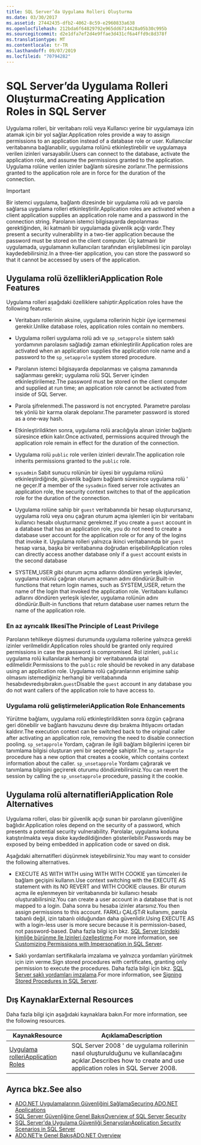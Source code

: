 ```yaml
---
title: SQL Server’da Uygulama Rolleri Oluşturma
ms.date: 03/30/2017
ms.assetid: 27442435-dfb2-4062-8c59-e2960833a638
ms.openlocfilehash: 212bda6f64829792e965dd6714428a05b30c995b
ms.sourcegitcommit: d2e1dfa7ef2d4e9ffae3d431cf6a4ffd9c8d378f
ms.translationtype: MT
ms.contentlocale: tr-TR
ms.lasthandoff: 09/07/2019
ms.locfileid: "70794282"
---
```

# <a name="creating-application-roles-in-sql-server"></a><span data-ttu-id="56e50-102">SQL Server’da Uygulama Rolleri Oluşturma</span><span class="sxs-lookup"><span data-stu-id="56e50-102">Creating Application Roles in SQL Server</span></span>
<span data-ttu-id="56e50-103">Uygulama rolleri, bir veritabanı rolü veya Kullanıcı yerine bir uygulamaya izin atamak için bir yol sağlar.</span><span class="sxs-lookup"><span data-stu-id="56e50-103">Application roles provide a way to assign permissions to an application instead of a database role or user.</span></span> <span data-ttu-id="56e50-104">Kullanıcılar veritabanına bağlanabilir, uygulama rolünü etkinleştirebilir ve uygulamaya verilen izinleri varsayabilir.</span><span class="sxs-lookup"><span data-stu-id="56e50-104">Users can connect to the database, activate the application role, and assume the permissions granted to the application.</span></span> <span data-ttu-id="56e50-105">Uygulama rolüne verilen izinler bağlantı süresine zorlanır.</span><span class="sxs-lookup"><span data-stu-id="56e50-105">The permissions granted to the application role are in force for the duration of the connection.</span></span>  
  
> [!IMPORTANT]
> <span data-ttu-id="56e50-106">Bir istemci uygulama, bağlantı dizesinde bir uygulama rolü adı ve parola sağlarsa uygulama rolleri etkinleştirilir.</span><span class="sxs-lookup"><span data-stu-id="56e50-106">Application roles are activated when a client application supplies an application role name and a password in the connection string.</span></span> <span data-ttu-id="56e50-107">Parolanın istemci bilgisayarda depolanması gerektiğinden, iki katmanlı bir uygulamada güvenlik açığı vardır.</span><span class="sxs-lookup"><span data-stu-id="56e50-107">They present a security vulnerability in a two-tier application because the password must be stored on the client computer.</span></span> <span data-ttu-id="56e50-108">Üç katmanlı bir uygulamada, uygulamanın kullanıcıları tarafından erişilebilmesi için parolayı kaydedebilirsiniz.</span><span class="sxs-lookup"><span data-stu-id="56e50-108">In a three-tier application, you can store the password so that it cannot be accessed by users of the application.</span></span>  
  
## <a name="application-role-features"></a><span data-ttu-id="56e50-109">Uygulama rolü özellikleri</span><span class="sxs-lookup"><span data-stu-id="56e50-109">Application Role Features</span></span>  
 <span data-ttu-id="56e50-110">Uygulama rolleri aşağıdaki özelliklere sahiptir:</span><span class="sxs-lookup"><span data-stu-id="56e50-110">Application roles have the following features:</span></span>  
  
- <span data-ttu-id="56e50-111">Veritabanı rollerinin aksine, uygulama rollerinin hiçbir üye içermemesi gerekir.</span><span class="sxs-lookup"><span data-stu-id="56e50-111">Unlike database roles, application roles contain no members.</span></span>  
  
- <span data-ttu-id="56e50-112">Uygulama rolleri uygulama rolü adı ve `sp_setapprole` sistem saklı yordamının parolasını sağladığı zaman etkinleştirilir.</span><span class="sxs-lookup"><span data-stu-id="56e50-112">Application roles are activated when an application supplies the application role name and a password to the `sp_setapprole` system stored procedure.</span></span>  
  
- <span data-ttu-id="56e50-113">Parolanın istemci bilgisayarda depolanması ve çalışma zamanında sağlanması gerekir; uygulama rolü SQL Server içinden etkinleştirilemez.</span><span class="sxs-lookup"><span data-stu-id="56e50-113">The password must be stored on the client computer and supplied at run time; an application role cannot be activated from inside of SQL Server.</span></span>  
  
- <span data-ttu-id="56e50-114">Parola şifrelenmedi.</span><span class="sxs-lookup"><span data-stu-id="56e50-114">The password is not encrypted.</span></span> <span data-ttu-id="56e50-115">Parametre parolası tek yönlü bir karma olarak depolanır.</span><span class="sxs-lookup"><span data-stu-id="56e50-115">The parameter password is stored as a one-way hash.</span></span>  
  
- <span data-ttu-id="56e50-116">Etkinleştirildikten sonra, uygulama rolü aracılığıyla alınan izinler bağlantı süresince etkin kalır.</span><span class="sxs-lookup"><span data-stu-id="56e50-116">Once activated, permissions acquired through the application role remain in effect for the duration of the connection.</span></span>  
  
- <span data-ttu-id="56e50-117">Uygulama rolü `public` role verilen izinleri devralır.</span><span class="sxs-lookup"><span data-stu-id="56e50-117">The application role inherits permissions granted to the `public` role.</span></span>  
  
- <span data-ttu-id="56e50-118">`sysadmin` Sabit sunucu rolünün bir üyesi bir uygulama rolünü etkinleştirdiğinde, güvenlik bağlamı bağlantı süresince uygulama rolü ' ne geçer.</span><span class="sxs-lookup"><span data-stu-id="56e50-118">If a member of the `sysadmin` fixed server role activates an application role, the security context switches to that of the application role for the duration of the connection.</span></span>  
  
- <span data-ttu-id="56e50-119">Uygulama rolüne sahip bir `guest` veritabanında bir hesap oluşturursanız, uygulama rolü veya onu çağıran oturum açma işlemleri için bir veritabanı kullanıcı hesabı oluşturmanız gerekmez.</span><span class="sxs-lookup"><span data-stu-id="56e50-119">If you create a `guest` account in a database that has an application role, you do not need to create a database user account for the application role or for any of the logins that invoke it.</span></span> <span data-ttu-id="56e50-120">Uygulama rolleri yalnızca ikinci veritabanında bir `guest` hesap varsa, başka bir veritabanına doğrudan erişebilir</span><span class="sxs-lookup"><span data-stu-id="56e50-120">Application roles can directly access another database only if a `guest` account exists in the second database</span></span>  
  
- <span data-ttu-id="56e50-121">SYSTEM_USER gibi oturum açma adlarını döndüren yerleşik işlevler, uygulama rolünü çağıran oturum açmanın adını döndürür.</span><span class="sxs-lookup"><span data-stu-id="56e50-121">Built-in functions that return login names, such as SYSTEM_USER, return the name of the login that invoked the application role.</span></span> <span data-ttu-id="56e50-122">Veritabanı kullanıcı adlarını döndüren yerleşik işlevler, uygulama rolünün adını döndürür.</span><span class="sxs-lookup"><span data-stu-id="56e50-122">Built-in functions that return database user names return the name of the application role.</span></span>  
  
### <a name="the-principle-of-least-privilege"></a><span data-ttu-id="56e50-123">En az ayrıcalık Ilkesi</span><span class="sxs-lookup"><span data-stu-id="56e50-123">The Principle of Least Privilege</span></span>  
 <span data-ttu-id="56e50-124">Parolanın tehlikeye düşmesi durumunda uygulama rollerine yalnızca gerekli izinler verilmelidir.</span><span class="sxs-lookup"><span data-stu-id="56e50-124">Application roles should be granted only required permissions in case the password is compromised.</span></span> <span data-ttu-id="56e50-125">Rol izinleri, `public` uygulama rolü kullanılarak herhangi bir veritabanında iptal edilmelidir.</span><span class="sxs-lookup"><span data-stu-id="56e50-125">Permissions to the `public` role should be revoked in any database using an application role.</span></span> <span data-ttu-id="56e50-126">Uygulama rolü çağıranlarının erişimine sahip olmasını istemediğiniz herhangi bir veritabanında hesabıdevredışıbırakın.`guest`</span><span class="sxs-lookup"><span data-stu-id="56e50-126">Disable the `guest` account in any database you do not want callers of the application role to have access to.</span></span>  
  
### <a name="application-role-enhancements"></a><span data-ttu-id="56e50-127">Uygulama rolü geliştirmeleri</span><span class="sxs-lookup"><span data-stu-id="56e50-127">Application Role Enhancements</span></span>  
 <span data-ttu-id="56e50-128">Yürütme bağlamı, uygulama rolü etkinleştirildikten sonra özgün çağırana geri dönebilir ve bağlantı havuzunu devre dışı bırakma ihtiyacını ortadan kaldırır.</span><span class="sxs-lookup"><span data-stu-id="56e50-128">The execution context can be switched back to the original caller after activating an application role, removing the need to disable connection pooling.</span></span> <span data-ttu-id="56e50-129">`sp_setapprole` Yordam, çağıran ile ilgili bağlam bilgilerini içeren bir tanımlama bilgisi oluşturan yeni bir seçeneğe sahiptir.</span><span class="sxs-lookup"><span data-stu-id="56e50-129">The `sp_setapprole` procedure has a new option that creates a cookie, which contains context information about the caller.</span></span> <span data-ttu-id="56e50-130">`sp_unsetapprole` Yordamı çağırarak ve tanımlama bilgisini geçirerek oturumu döndürebilirsiniz.</span><span class="sxs-lookup"><span data-stu-id="56e50-130">You can revert the session by calling the `sp_unsetapprole` procedure, passing it the cookie.</span></span>  
  
## <a name="application-role-alternatives"></a><span data-ttu-id="56e50-131">Uygulama rolü alternatifleri</span><span class="sxs-lookup"><span data-stu-id="56e50-131">Application Role Alternatives</span></span>  
 <span data-ttu-id="56e50-132">Uygulama rolleri, olası bir güvenlik açığı sunan bir parolanın güvenliğine bağlıdır.</span><span class="sxs-lookup"><span data-stu-id="56e50-132">Application roles depend on the security of a password, which presents a potential security vulnerability.</span></span> <span data-ttu-id="56e50-133">Parolalar, uygulama koduna katıştırılmakta veya diske kaydedildiğinden gösterilebilir.</span><span class="sxs-lookup"><span data-stu-id="56e50-133">Passwords may be exposed by being embedded in application code or saved on disk.</span></span>  
  
 <span data-ttu-id="56e50-134">Aşağıdaki alternatifleri düşünmek isteyebilirsiniz.</span><span class="sxs-lookup"><span data-stu-id="56e50-134">You may want to consider the following alternatives.</span></span>  
  
- <span data-ttu-id="56e50-135">EXECUTE AS WITH WITH using WITH WITH COOKIE yan tümceleri ile bağlam geçişini kullanın.</span><span class="sxs-lookup"><span data-stu-id="56e50-135">Use context switching with the EXECUTE AS statement with its NO REVERT and WITH COOKIE clauses.</span></span> <span data-ttu-id="56e50-136">Bir oturum açma ile eşlenmeyen bir veritabanında bir kullanıcı hesabı oluşturabilirsiniz.</span><span class="sxs-lookup"><span data-stu-id="56e50-136">You can create a user account in a database that is not mapped to a login.</span></span> <span data-ttu-id="56e50-137">Daha sonra bu hesaba izinler atarsınız.</span><span class="sxs-lookup"><span data-stu-id="56e50-137">You then assign permissions to this account.</span></span> <span data-ttu-id="56e50-138">FARKLı ÇALıŞTıR kullanımı, parola tabanlı değil, izin tabanlı olduğundan daha güvenlidir.</span><span class="sxs-lookup"><span data-stu-id="56e50-138">Using EXECUTE AS with a login-less user is more secure because it is permission-based, not password-based.</span></span> <span data-ttu-id="56e50-139">Daha fazla bilgi için bkz. [SQL Server Içindeki kimliğe bürünme Ile Izinleri özelleştirme](customizing-permissions-with-impersonation-in-sql-server.md).</span><span class="sxs-lookup"><span data-stu-id="56e50-139">For more information, see [Customizing Permissions with Impersonation in SQL Server](customizing-permissions-with-impersonation-in-sql-server.md).</span></span>  
  
- <span data-ttu-id="56e50-140">Saklı yordamları sertifikalarla imzalama ve yalnızca yordamları yürütmek için izin verme.</span><span class="sxs-lookup"><span data-stu-id="56e50-140">Sign stored procedures with certificates, granting only permission to execute the procedures.</span></span> <span data-ttu-id="56e50-141">Daha fazla bilgi için bkz. [SQL Server saklı yordamları imzalama](signing-stored-procedures-in-sql-server.md).</span><span class="sxs-lookup"><span data-stu-id="56e50-141">For more information, see [Signing Stored Procedures in SQL Server](signing-stored-procedures-in-sql-server.md).</span></span>  
  
## <a name="external-resources"></a><span data-ttu-id="56e50-142">Dış Kaynaklar</span><span class="sxs-lookup"><span data-stu-id="56e50-142">External Resources</span></span>  
 <span data-ttu-id="56e50-143">Daha fazla bilgi için aşağıdaki kaynaklara bakın.</span><span class="sxs-lookup"><span data-stu-id="56e50-143">For more information, see the following resources.</span></span>  
  
|<span data-ttu-id="56e50-144">Kaynak</span><span class="sxs-lookup"><span data-stu-id="56e50-144">Resource</span></span>|<span data-ttu-id="56e50-145">Açıklama</span><span class="sxs-lookup"><span data-stu-id="56e50-145">Description</span></span>|  
|--------------|-----------------|  
|[<span data-ttu-id="56e50-146">Uygulama rolleri</span><span class="sxs-lookup"><span data-stu-id="56e50-146">Application Roles</span></span>](/sql/relational-databases/security/authentication-access/application-roles)|<span data-ttu-id="56e50-147">SQL Server 2008 ' de uygulama rollerinin nasıl oluşturulduğunu ve kullanılacağını açıklar.</span><span class="sxs-lookup"><span data-stu-id="56e50-147">Describes how to create and use application roles in SQL Server 2008.</span></span>|  
  
## <a name="see-also"></a><span data-ttu-id="56e50-148">Ayrıca bkz.</span><span class="sxs-lookup"><span data-stu-id="56e50-148">See also</span></span>

- [<span data-ttu-id="56e50-149">ADO.NET Uygulamalarının Güvenliğini Sağlama</span><span class="sxs-lookup"><span data-stu-id="56e50-149">Securing ADO.NET Applications</span></span>](../securing-ado-net-applications.md)
- [<span data-ttu-id="56e50-150">SQL Server Güvenliğine Genel Bakış</span><span class="sxs-lookup"><span data-stu-id="56e50-150">Overview of SQL Server Security</span></span>](overview-of-sql-server-security.md)
- [<span data-ttu-id="56e50-151">SQL Server'da Uygulama Güvenliği Senaryoları</span><span class="sxs-lookup"><span data-stu-id="56e50-151">Application Security Scenarios in SQL Server</span></span>](application-security-scenarios-in-sql-server.md)
- [<span data-ttu-id="56e50-152">ADO.NET’e Genel Bakış</span><span class="sxs-lookup"><span data-stu-id="56e50-152">ADO.NET Overview</span></span>](../ado-net-overview.md)

